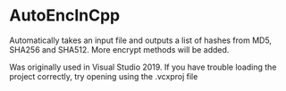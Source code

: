 # AutoEncInCpp
Automatically takes an input file and outputs a list of hashes from MD5, SHA256 and SHA512. More encrypt methods will be added.


Was originally used in Visual Studio 2019. If you have trouble loading the project correctly, try opening using the .vcxproj file
